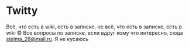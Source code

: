 # Twitty
Всё, что есть в wiki, есть в записке, не всё, что есть в записке, есть в wiki ©
Все вопросы по записке, если вдруг кому что интересно, сюда stelma_28@mail.ru. Я не кусаюсь
